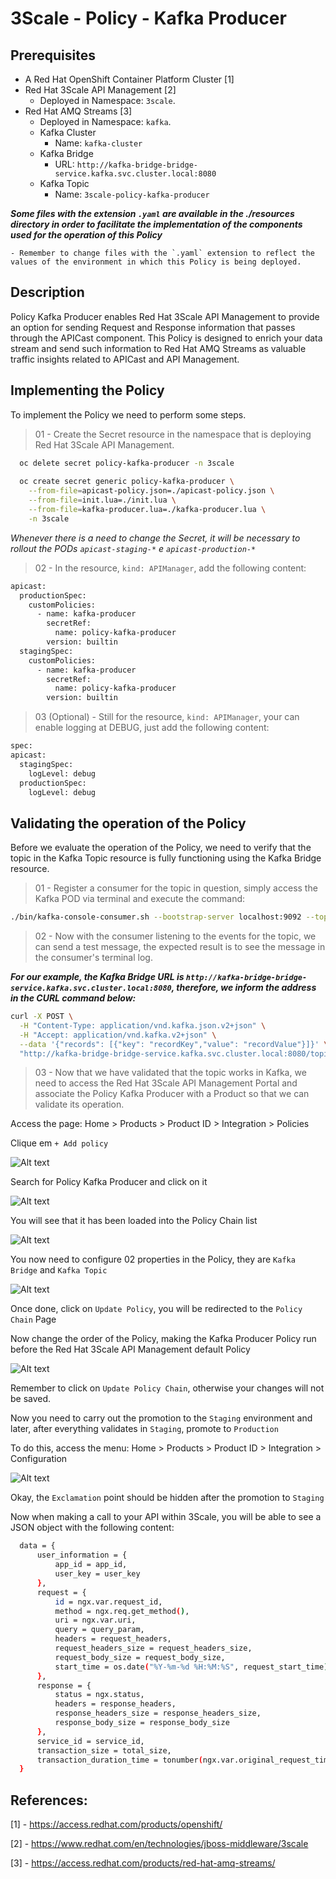 # 3Scale - Policy - Kafka Producer

## Prerequisites

  - A Red Hat OpenShift Container Platform Cluster [1]
  - Red Hat 3Scale API Management [2]
    - Deployed in Namespace: `3scale`.
  - Red Hat AMQ Streams [3]
    - Deployed in Namespace: `kafka`.
    - Kafka Cluster
      - Name: `kafka-cluster`
    - Kafka Bridge
      - URL: `http://kafka-bridge-bridge-service.kafka.svc.cluster.local:8080`
    - Kafka Topic
        - Name: `3scale-policy-kafka-producer`
  
  ***Some files with the extension `.yaml` are available in the ./resources directory in order to facilitate the implementation of the components used for the operation of this Policy***

    - Remember to change files with the `.yaml` extension to reflect the values of the environment in which this Policy is being deployed.

## Description

  Policy Kafka Producer enables Red Hat 3Scale API Management to provide an option for sending Request and Response information that passes through the APICast component. This Policy is designed to enrich your data stream and send such information to Red Hat AMQ Streams as valuable traffic insights related to APICast and API Management.

## Implementing the Policy

  To implement the Policy we need to perform some steps.

  > 01 - Create the Secret resource in the namespace that is deploying Red Hat 3Scale API Management.

  ```bash
    oc delete secret policy-kafka-producer -n 3scale
    
    oc create secret generic policy-kafka-producer \
      --from-file=apicast-policy.json=./apicast-policy.json \
      --from-file=init.lua=./init.lua \
      --from-file=kafka-producer.lua=./kafka-producer.lua \
      -n 3scale
  ```
  
  *Whenever there is a need to change the Secret, it will be necessary to rollout the PODs `apicast-staging-*` e `apicast-production-*`*

  > 02 - In the resource, `kind: APIManager`, add the following content:
  ```bash
apicast:
    productionSpec:
      customPolicies:
        - name: kafka-producer
          secretRef:
            name: policy-kafka-producer
          version: builtin
    stagingSpec:
      customPolicies:
        - name: kafka-producer
          secretRef:
            name: policy-kafka-producer
          version: builtin
  ```
  > 03 (Optional) - Still for the resource, `kind: APIManager`, your can enable logging at DEBUG, just add the following content:
  ```bash
spec:
  apicast: 
    stagingSpec:
      logLevel: debug
    productionSpec:
      logLevel: debug
  ```

## Validating the operation of the Policy

  Before we evaluate the operation of the Policy, we need to verify that the topic in the Kafka Topic resource is fully functioning using the Kafka Bridge resource.

  > 01 - Register a consumer for the topic in question, simply access the Kafka POD via terminal and execute the command:
  ```bash
  ./bin/kafka-console-consumer.sh --bootstrap-server localhost:9092 --topic 3scale-policy-kafka-producer
  ```

  > 02 - Now with the consumer listening to the events for the topic, we can send a test message, the expected result is to see the message in the consumer's terminal log.

  ***For our example, the Kafka Bridge URL is `http://kafka-bridge-bridge-service.kafka.svc.cluster.local:8080`, therefore, we inform the address in the CURL command below:***

  ```bash
  curl -X POST \
    -H "Content-Type: application/vnd.kafka.json.v2+json" \
    -H "Accept: application/vnd.kafka.v2+json" \
    --data '{"records": [{"key": "recordKey","value": "recordValue"}]}' \
    "http://kafka-bridge-bridge-service.kafka.svc.cluster.local:8080/topics/3scale-policy-kafka-producer"
  ```

  > 03 - Now that we have validated that the topic works in Kafka, we need to access the Red Hat 3Scale API Management Portal and associate the Policy Kafka Producer with a Product so that we can validate its operation.

  Access the page: Home > Products > Product ID > Integration > Policies
  
  Clique em `+ Add policy`

  ![Alt text](./imagens/image.png)

  Search for Policy Kafka Producer and click on it

  ![Alt text](./imagens/image-1.png)

  You will see that it has been loaded into the Policy Chain list

  ![Alt text](./imagens/image-2.png)

  You now need to configure 02 properties in the Policy, they are `Kafka Bridge` and `Kafka Topic`

  ![Alt text](./imagens/image-3.png)

  Once done, click on `Update Policy`, you will be redirected to the `Policy Chain` Page

  Now change the order of the Policy, making the Kafka Producer Policy run before the Red Hat 3Scale API Management default Policy

  ![Alt text](./imagens/image-4.png)

  Remember to click on `Update Policy Chain`, otherwise your changes will not be saved.

  Now you need to carry out the promotion to the `Staging` environment and later, after everything validates in `Staging`, promote to `Production`

  To do this, access the menu: Home > Products > Product ID > Integration > Configuration

  ![Alt text](./imagens/image-5.png)

  Okay, the `Exclamation` point should be hidden after the promotion to `Staging`

  Now when making a call to your API within 3Scale, you will be able to see a JSON object with the following content:
  ```bash
    data = {
        user_information = {
            app_id = app_id,
            user_key = user_key
        },
        request = {
            id = ngx.var.request_id,
            method = ngx.req.get_method(),
            uri = ngx.var.uri,
            query = query_param,
            headers = request_headers,
            request_headers_size = request_headers_size,
            request_body_size = request_body_size,
            start_time = os.date("%Y-%m-%d %H:%M:%S", request_start_time)
        },
        response = {
            status = ngx.status,
            headers = response_headers,
            response_headers_size = response_headers_size,
            response_body_size = response_body_size
        },
        service_id = service_id,
        transaction_size = total_size,
        transaction_duration_time = tonumber(ngx.var.original_request_time)
    }
  ```

## References:

[1] - https://access.redhat.com/products/openshift/

[2] - https://www.redhat.com/en/technologies/jboss-middleware/3scale

[3] - https://access.redhat.com/products/red-hat-amq-streams/